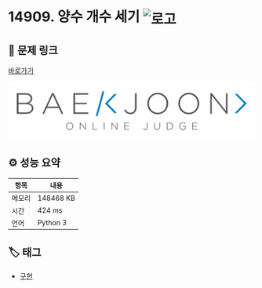 # 14909. 양수 개수 세기 <img src="https://d2gd6pc034wcta.cloudfront.net/tier/3.svg" alt="로고" height="32" style="vertical-align: middle;" />

## 🔗 문제 링크

[바로가기](https://www.acmicpc.net/problem/14909)

![백준 로고](../../images/boj.png)

## ⚙️ 성능 요약

| 항목   | 내용      |
| ------ | --------- |
| 메모리 | 148468 KB |
| 시간   | 424 ms    |
| 언어   | Python 3  |

## 🏷️ 태그

- [구현](https://www.acmicpc.net/problemset?sort=ac_desc&algo=102)
